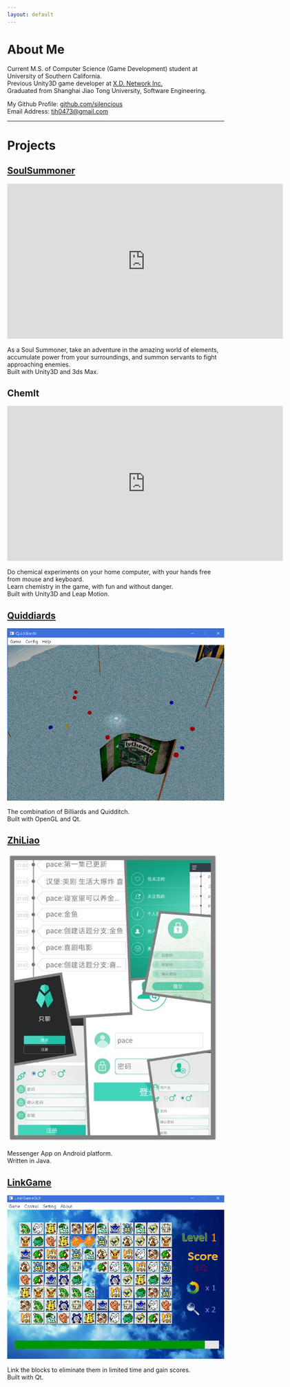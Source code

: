 ```yaml
---
layout: default
---
```

# About Me
Current M.S. of Computer Science (Game Development) student at University of Southern California.  
Previous Unity3D game developer at [X.D. Network Inc.](https://www.xd.com)  
Graduated from Shanghai Jiao Tong University, Software Engineering. 


My Github Profile: [github.com/silencious](https://www.github.com/silencious)  
Email Address: tjh0473@gmail.com  

* * *  

# Projects  

## [SoulSummoner](https://github.com/silencious/SoulSummoner)  

<iframe width="640" height="360" src="https://www.youtube.com/embed/CzDHDcZ0RRg" frameborder="0" allowfullscreen></iframe>  

As a Soul Summoner, take an adventure in the amazing world of elements, accumulate power from your surroundings, and summon servants to fight approaching enemies.  
Built with Unity3D and 3ds Max.  

## ChemIt  
<iframe width="640" height="360" src="https://www.youtube.com/embed/hXdAZWFeWOI" frameborder="0" allowfullscreen></iframe>  

Do chemical experiments on your home computer, with your hands free from mouse and keyboard.  
Learn chemistry in the game, with fun and without danger.  
Built with Unity3D and Leap Motion.  

## [Quiddiards](https://github.com/silencious/Quiddiards)  
![](https://github.com/silencious/Quiddiards/raw/master/Screenshots/1.png)  

The combination of Billiards and Quidditch.  
Built with OpenGL and Qt.  

## [ZhiLiao](https://github.com/silencious/ZhiLiao)
![](https://github.com/silencious/ZhiLiao/raw/master/doc/zhiliao.jpg)  

Messenger App on Android platform.  
Written in Java.  

## [LinkGame](https://github.com/silencious/LinkGame)  
![](https://github.com/silencious/LinkGame/raw/master/Screenshots/2.png)  

Link the blocks to eliminate them in limited time and gain scores.  
Built with Qt.  
